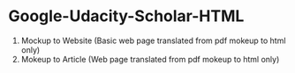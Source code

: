 # Google-Udacity-Scholar-HTML

1. Mockup to Website (Basic web page translated from pdf mokeup to html only)
2. Mokeup to Article (Web page translated from pdf mokeup to html only)
